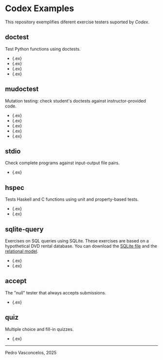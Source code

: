 
# Codex Examples

This repository exemplifies diferent exercise testers
suported by *Codex*.

## doctest

Test Python functions using doctests.

* [](bmi.md){.ex}
* [](roots.md){.ex}
* [](goldbach.md){.ex}
* [](sortacle.md){.ex}

## mudoctest

Mutation testing: check student's doctests against instructor-provided
code.

* [](mutation1.md){.ex}
* [](mutation2.md){.ex}
* [](mutation3.md){.ex}
* [](mutation4.md){.ex}
* [](mutation5.md){.ex}

## stdio

Check complete programs against input-output file pairs.

* [](coprimes.md){.ex}

## hspec

Tests Haskell and C functions using unit and property-based tests.

* [](hs_passwd.md){.ex}
* [](c_passwd.md){.ex}

## sqlite-query

Exercises on SQL queries using SQLite.  These exercises
are based on a hypothetical DVD rental database. You can download the
[SQLite file](sqlite/dvd.sqlite) and the [relational
model](sqlite/dvd.pdf).

* [](dvdstore1.md){.ex}
* [](dvdstore2.md){.ex}

## accept 

The "null" tester that always accepts submissions.

* [](accept.md){.ex}

## quiz

Multiple choice and fill-in quizzes.

* [](quiz.md){.ex}

----

Pedro Vasconcelos, 2025
